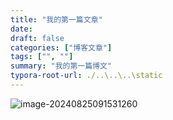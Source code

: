 ```yaml
---
title: "我的第一篇文章"
date: 
draft: false
categories: ["博客文章"]
tags: ["", ""]
summary: "我的第一篇博文"
typora-root-url: ./..\..\..\static
---
```


![image-20240825091531260](/images/image-20240825091531260.png)
